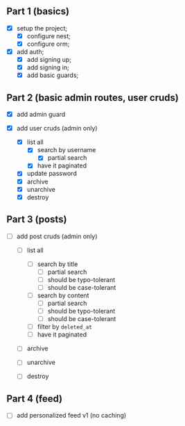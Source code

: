 ## Part 1 (basics)

- [x] setup the project;
  - [x] configure nest;
  - [x] configure orm;

- [x] add auth;
  - [x] add signing up;
  - [x] add signing in;
  - [x] add basic guards;

## Part 2 (basic admin routes, user cruds)

- [x] add admin guard

- [x] add user cruds (admin only)
  - [x] list all
    - [x] search by username
      - [x] partial search
    - [x] have it paginated
  - [x] update password
  - [x] archive
  - [x] unarchive
  - [x] destroy

## Part 3 (posts)

- [ ] add post cruds (admin only)
  - [ ] list all
      - [ ] search by title
        - [ ] partial search
        - [ ] should be typo-tolerant
        - [ ] should be case-tolerant
      - [ ] search by content
        - [ ] partial search
        - [ ] should be typo-tolerant
        - [ ] should be case-tolerant
      - [ ] filter by `deleted_at`
      - [ ] have it paginated
  - [ ] archive
  - [ ] unarchive
  - [ ] destroy



## Part 4 (feed)

- [ ] add personalized feed v1 (no caching)
